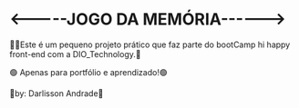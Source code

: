 
# <-----JOGO DA MEMÓRIA------>

🌟💎Este é um pequeno projeto prático que faz parte do bootCamp hi happy front-end com a DIO_Technology.🚀

🟢 Apenas para portfólio e aprendizado!🟢


🔴by: Darlisson Andrade🔴




